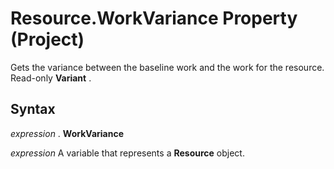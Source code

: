 
# Resource.WorkVariance Property (Project)

Gets the variance between the baseline work and the work for the resource. Read-only  **Variant** .


## Syntax

 _expression_ . **WorkVariance**

 _expression_ A variable that represents a **Resource** object.

